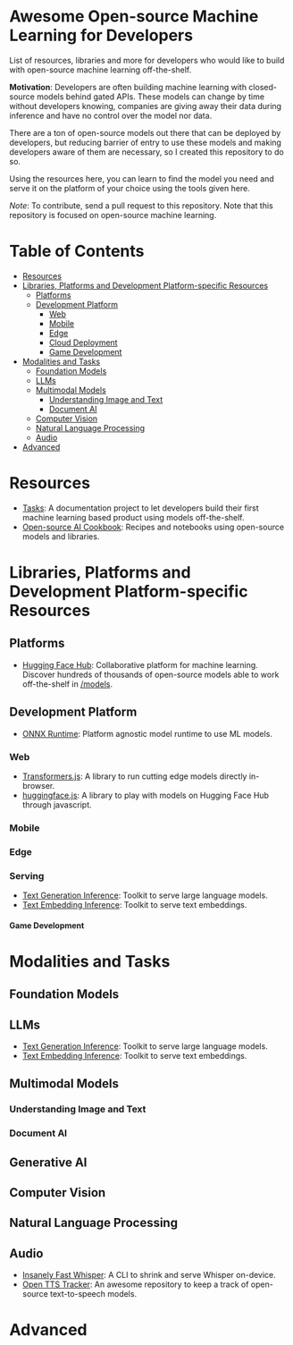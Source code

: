 # Awesome Open-source Machine Learning for Developers
List of resources, libraries and more for developers who would like to build with open-source machine learning off-the-shelf.

**Motivation**: Developers are often building machine learning with closed-source models behind gated APIs. These models can change by time without developers knowing, companies are giving away their data during inference and have no control over the model nor data. 

There are a ton of open-source models out there that can be deployed by developers, but reducing barrier of entry to use these models and making developers aware of them are necessary, so I created this repository to do so. 

Using the resources here, you can learn to find the model you need and serve it on the platform of your choice using the tools given here. 

_Note_: To contribute, send a pull request to this repository. Note that this repository is focused on open-source machine learning.


# Table of Contents
<!-- MarkdownTOC depth=4 -->

- [Resources](#resources)
- [Libraries, Platforms and Development Platform-specific Resources](#libraries-and-platforms)
    - [Platforms](#platforms)
    - [Development Platform](#development-platform)
      - [Web](#web)
      - [Mobile](#mobile)
      - [Edge](#edge)
      - [Cloud Deployment](#cloud-deployment)
      - [Game Development](#game-development)
- [Modalities and Tasks](#modalities-and-tasks)
    - [Foundation Models](#foundation-models)
    - [LLMs](#LLMs)
    - [Multimodal Models](#multimodal-models)
      - [Understanding Image and Text](#understanding-image-and-text)
      - [Document AI](#document-ai)
    - [Computer Vision](#computer-vision)
    - [Natural Language Processing](#nlp)
    - [Audio](#audio)
- [Advanced](#advanced)

# Resources
- [Tasks](https://huggingface.co/tasks): A documentation project to let developers build their first machine learning based product using models off-the-shelf.
- [Open-source AI Cookbook](https://huggingface.co/learn/cookbook/en/index): Recipes and notebooks using open-source models and libraries.
# Libraries, Platforms and Development Platform-specific Resources

## Platforms
- [Hugging Face Hub](https://huggingface.co/): Collaborative platform for machine learning. Discover hundreds of thousands of open-source models able to work off-the-shelf in [/models](https://huggingface.co/models).
  
## Development Platform

- [ONNX Runtime](https://onnxruntime.ai/): Platform agnostic model runtime to use ML models.

### Web
- [Transformers.js](https://huggingface.co/docs/transformers.js/en/index): A library to run cutting edge models directly in-browser.
- [huggingface.js](https://huggingface.co/docs/huggingface.js/en/index): A library to play with models on Hugging Face Hub through javascript.

### Mobile

### Edge

### Serving
- [Text Generation Inference](https://huggingface.co/docs/text-generation-inference/index): Toolkit to serve large language models.
- [Text Embedding Inference](https://huggingface.co/docs/text-embeddings-inference/index): Toolkit to serve text embeddings.
#### Game Development

# Modalities and Tasks
## Foundation Models
## LLMs
- [Text Generation Inference](https://huggingface.co/docs/text-generation-inference/index): Toolkit to serve large language models.
- [Text Embedding Inference](https://huggingface.co/docs/text-embeddings-inference/index): Toolkit to serve text embeddings.
## Multimodal Models
### Understanding Image and Text
### Document AI
## Generative AI
## Computer Vision
## Natural Language Processing
## Audio
- [Insanely Fast Whisper](https://github.com/Vaibhavs10/insanely-fast-whisper): A CLI to shrink and serve Whisper on-device.
- [Open TTS Tracker](https://github.com/Vaibhavs10/open-tts-tracker): An awesome repository to keep a track of open-source text-to-speech models.
# Advanced
